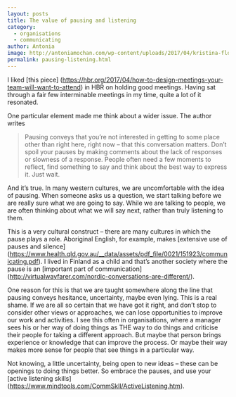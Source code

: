 ```yaml
---
layout: posts
title: The value of pausing and listening
category:
  - organisations
  - communicating
author: Antonia
image: http://antoniamochan.com/wp-content/uploads/2017/04/kristina-flour-185592.jpg
permalink: pausing-listening.html
---
```

I liked [this piece] (https://hbr.org/2017/04/how-to-design-meetings-your-team-will-want-to-attend) in HBR on holding good meetings. Having sat through a fair few interminable meetings in my time, quite a lot of it resonated.

One particular element made me think about a wider issue. The author writes

> Pausing conveys that you’re not interested in getting to some place other than right here, right now – that this conversation matters. Don’t spoil your pauses by making comments about the lack of responses or slowness of a response. People often need a few moments to reflect, find something to say and think about the best way to express it. Just wait.

And it’s true. In many western cultures, we are uncomfortable with the idea of pausing. When someone asks us a question, we start talking before we are really sure what we are going to say. While we are talking to people, we are often thinking about what we will say next, rather than truly listening to them.

This is a very cultural construct – there are many cultures in which the pause plays a role. Aboriginal English, for example, makes [extensive use of pauses and silence] (https://www.health.qld.gov.au/__data/assets/pdf_file/0021/151923/communicating.pdf). I lived in Finland as a child and that’s another society where the pause is an [important part of communication] (http://virtualwayfarer.com/nordic-conversations-are-different/).

One reason for this is that we are taught somewhere along the line that pausing conveys hesitance, uncertainty, maybe even lying. This is a real shame. If we are all so certain that we have got it right, and don’t stop to consider other views or approaches, we can lose opportunities to improve our work and activities. I see this often in organisations, where a manager sees his or her way of doing things as THE way to do things and criticise their people for taking a different approach. But maybe that person brings experience or knowledge that can improve the process. Or maybe their way makes more sense for people that see things in a particular way.

Not knowing, a little uncertainty, being open to new ideas – these can be openings to doing things better. So embrace the pauses, and use your [active listening skills] (https://www.mindtools.com/CommSkll/ActiveListening.htm).
